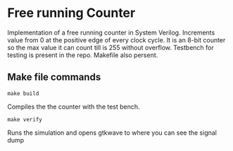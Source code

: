 # Free running Counter

Implementation of a free running counter in System Verilog. Increments value from 0 at the positive edge of every clock cycle. It is an 8-bit counter so the max value it can count till is 255 without overflow. Testbench for testing is present in the repo. 
Makefile also persent.

## Make file commands
```
make build
```
Compiles the the counter with the test bench.
```
make verify
```
Runs the simulation and opens gtkwave to where you can see the signal dump
